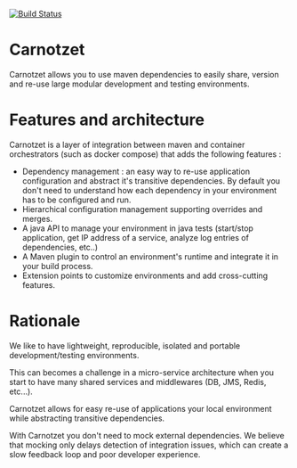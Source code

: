 [![Build Status](https://travis-ci.org/swissquote/carnotzet.svg?branch=master)](https://travis-ci.org/swissquote/carnotzet)

# Carnotzet
Carnotzet allows you to use maven dependencies to easily share, version and re-use large modular development and testing environments.

# Features and architecture
Carnotzet is a layer of integration between maven and container orchestrators (such as docker compose) that adds the following features : 

- Dependency management : an easy way to re-use application configuration and abstract it's transitive dependencies. 
By default you don't need to understand how each dependency in your environment has to be configured and run.
- Hierarchical configuration management supporting overrides and merges.
- A java API to manage your environment in java tests (start/stop application, get IP address of a service, analyze log entries of dependencies, etc..)
- A Maven plugin to control an environment's runtime and integrate it in your build process.
- Extension points to customize environments and add cross-cutting features.

# Rationale
We like  to have lightweight, reproducible, isolated and portable development/testing environments.

This can becomes a challenge in a micro-service architecture when you start to have many shared services and middlewares (DB, JMS, Redis, etc...).

Carnotzet allows for easy re-use of applications your local environment while abstracting transitive dependencies.

With Carnotzet you don't need to mock external dependencies. We believe that mocking only delays detection of integration issues, which can create a slow feedback loop and poor developer experience.


